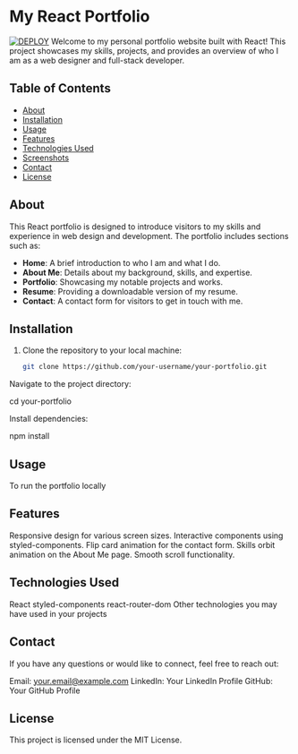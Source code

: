 # My React Portfolio
[![DEPLOY](https://img.shields.io/badge/DEPLOY-%E2%9C%93-brightgreen)](https://656edbd94fe9040be61e90a6--marvelous-shortbread-a0853f.netlify.app)
Welcome to my personal portfolio website built with React! This project showcases my skills, projects, and provides an overview of who I am as a web designer and full-stack developer.

## Table of Contents

- [About](#about)
- [Installation](#installation)
- [Usage](#usage)
- [Features](#features)
- [Technologies Used](#technologies-used)
- [Screenshots](#screenshots)
- [Contact](#contact)
- [License](#license)

## About

This React portfolio is designed to introduce visitors to my skills and experience in web design and development. The portfolio includes sections such as:

- **Home**: A brief introduction to who I am and what I do.
- **About Me**: Details about my background, skills, and expertise.
- **Portfolio**: Showcasing my notable projects and works.
- **Resume**: Providing a downloadable version of my resume.
- **Contact**: A contact form for visitors to get in touch with me.

## Installation

1. Clone the repository to your local machine:

   ```bash
   git clone https://github.com/your-username/your-portfolio.git

Navigate to the project directory:

cd your-portfolio

Install dependencies:

npm install

## Usage
To run the portfolio locally

## Features
Responsive design for various screen sizes.
Interactive components using styled-components.
Flip card animation for the contact form.
Skills orbit animation on the About Me page.
Smooth scroll functionality.

## Technologies Used
React
styled-components
react-router-dom
Other technologies you may have used in your projects

## Contact
If you have any questions or would like to connect, feel free to reach out:

Email: your.email@example.com
LinkedIn: Your LinkedIn Profile
GitHub: Your GitHub Profile

## License
This project is licensed under the MIT License.